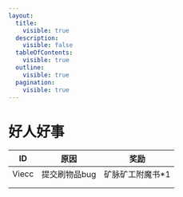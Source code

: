 ```yaml
---
layout:
  title:
    visible: true
  description:
    visible: false
  tableOfContents:
    visible: true
  outline:
    visible: true
  pagination:
    visible: true
---
```


# 好人好事

| ID    | 原因       | 奖励         |
| ----- | -------- | ---------- |
| Viecc | 提交刷物品bug | 矿脉矿工附魔书\*1 |
|       |          |            |
|       |          |            |
